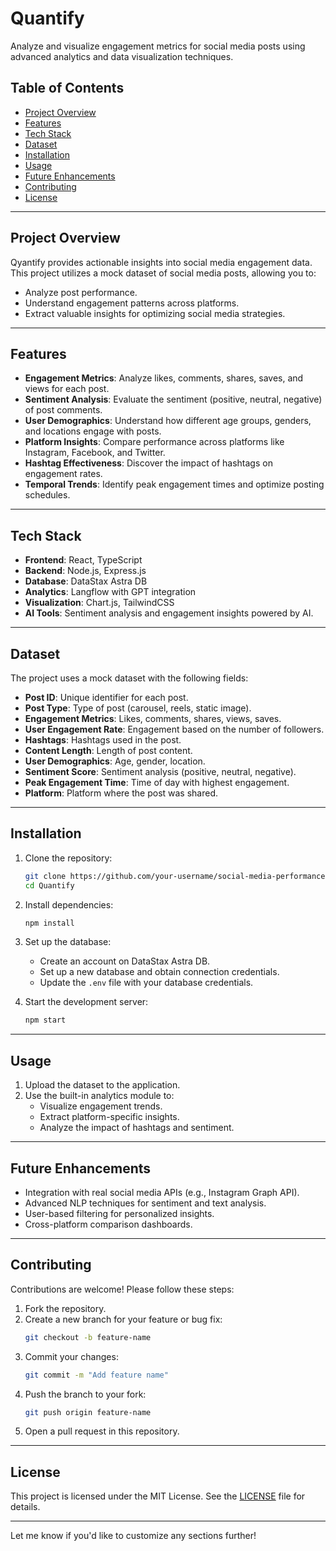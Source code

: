 # **Quantify**

Analyze and visualize engagement metrics for social media posts using advanced analytics and data visualization techniques.

## **Table of Contents**
- [Project Overview](#project-overview)
- [Features](#features)
- [Tech Stack](#tech-stack)
- [Dataset](#dataset)
- [Installation](#installation)
- [Usage](#usage)
- [Future Enhancements](#future-enhancements)
- [Contributing](#contributing)
- [License](#license)

---

## **Project Overview**

Qyantify provides actionable insights into social media engagement data. This project utilizes a mock dataset of social media posts, allowing you to:
- Analyze post performance.
- Understand engagement patterns across platforms.
- Extract valuable insights for optimizing social media strategies.

---

## **Features**

- **Engagement Metrics**: Analyze likes, comments, shares, saves, and views for each post.
- **Sentiment Analysis**: Evaluate the sentiment (positive, neutral, negative) of post comments.
- **User Demographics**: Understand how different age groups, genders, and locations engage with posts.
- **Platform Insights**: Compare performance across platforms like Instagram, Facebook, and Twitter.
- **Hashtag Effectiveness**: Discover the impact of hashtags on engagement rates.
- **Temporal Trends**: Identify peak engagement times and optimize posting schedules.

---

## **Tech Stack**

- **Frontend**: React, TypeScript
- **Backend**: Node.js, Express.js
- **Database**: DataStax Astra DB
- **Analytics**: Langflow with GPT integration
- **Visualization**: Chart.js, TailwindCSS
- **AI Tools**: Sentiment analysis and engagement insights powered by AI.

---

## **Dataset**

The project uses a mock dataset with the following fields:
- **Post ID**: Unique identifier for each post.
- **Post Type**: Type of post (carousel, reels, static image).
- **Engagement Metrics**: Likes, comments, shares, views, saves.
- **User Engagement Rate**: Engagement based on the number of followers.
- **Hashtags**: Hashtags used in the post.
- **Content Length**: Length of post content.
- **User Demographics**: Age, gender, location.
- **Sentiment Score**: Sentiment analysis (positive, neutral, negative).
- **Peak Engagement Time**: Time of day with highest engagement.
- **Platform**: Platform where the post was shared.

---

## **Installation**

1. Clone the repository:
   ```bash
   git clone https://github.com/your-username/social-media-performance-analysis.git
   cd Quantify
   ```

2. Install dependencies:
   ```bash
   npm install
   ```

3. Set up the database:
   - Create an account on DataStax Astra DB.
   - Set up a new database and obtain connection credentials.
   - Update the `.env` file with your database credentials.

4. Start the development server:
   ```bash
   npm start
   ```

---

## **Usage**

1. Upload the dataset to the application.
2. Use the built-in analytics module to:
   - Visualize engagement trends.
   - Extract platform-specific insights.
   - Analyze the impact of hashtags and sentiment.

---

## **Future Enhancements**

- Integration with real social media APIs (e.g., Instagram Graph API).
- Advanced NLP techniques for sentiment and text analysis.
- User-based filtering for personalized insights.
- Cross-platform comparison dashboards.

---

## **Contributing**

Contributions are welcome! Please follow these steps:

1. Fork the repository.
2. Create a new branch for your feature or bug fix:
   ```bash
   git checkout -b feature-name
   ```
3. Commit your changes:
   ```bash
   git commit -m "Add feature name"
   ```
4. Push the branch to your fork:
   ```bash
   git push origin feature-name
   ```
5. Open a pull request in this repository.

---

## **License**

This project is licensed under the MIT License. See the [LICENSE](LICENSE) file for details.

---

Let me know if you'd like to customize any sections further!

